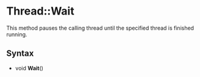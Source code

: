 # Thread::Wait #
This method pauses the calling thread until the specified thread is finished running.

## Syntax ##
- void **Wait**()
